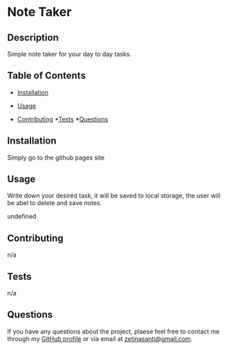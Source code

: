 # Note Taker 

  ## Description

  Simple note taker for your day to day tasks.

  ## Table of Contents

  * [Installation](#installation)
  * [Usage](#usage)
  
  * [Contributing](#contributing)
  *[Tests](#tests)
  *[Questions](#questions)

  ## Installation

  Simply go to the github pages site 

  ## Usage

  Write down your desired task, it will be saved to local storage, the user will be abel to delete and save notes. 

  undefined

  ## Contributing

  n/a

  ## Tests

  n/a

  ## Questions

  If you have any questions about the project, plaese feel free to contact me through my [GitHub profile](https://github.com/SantiZetina) or via email at zetinasanti@gmail.com.
